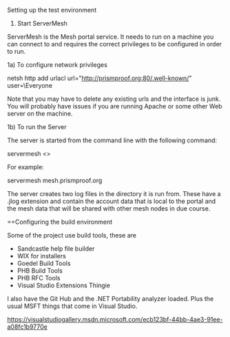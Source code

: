Setting up the test environment

1) Start ServerMesh

ServerMesh is the Mesh portal service. It needs to run on a machine you can 
connect to and requires the correct privileges to be configured in order
to run.

1a) To configure network privileges

netsh http add urlacl url="http://prismproof.org:80/.well-known/" user=\Everyone

Note that you may have to delete any existing urls and the interface is junk. You will
probably have issues if you are running Apache or some other Web server on the machine.


1b) To run the Server

The server is started from the command line with the following command:

servermesh <<machinename>>


For example:

servermesh mesh.prismproof.org

The server creates two log files in the directory it is run from. These have a .jlog 
extension and contain the account data that is local to the portal and the mesh data 
that will be shared with other mesh nodes in due course.



==Configuring the build environment

Some of the project use build tools, these are

* Sandcastle help file builder
* WIX for installers
* Goedel Build Tools
* PHB Build Tools 
* PHB RFC Tools
* Visual Studio Extensions Thingie

I also have the Git Hub and the .NET Portability analyzer loaded. Plus the usual MSFT
things that come in Visual Studio.



https://visualstudiogallery.msdn.microsoft.com/ecb123bf-44bb-4ae3-91ee-a08fc1b9770e